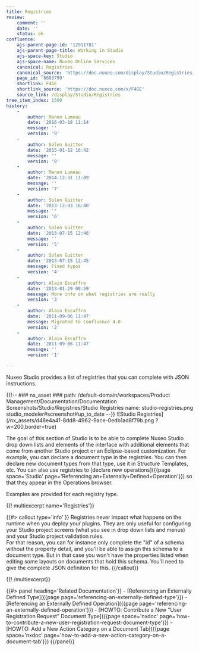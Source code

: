 ```yaml
---
title: Registries
review:
    comment: ''
    date: ''
    status: ok
confluence:
    ajs-parent-page-id: '12911781'
    ajs-parent-page-title: Working in Studio
    ajs-space-key: Studio
    ajs-space-name: Nuxeo Online Services
    canonical: Registries
    canonical_source: 'https://doc.nuxeo.com/display/Studio/Registries'
    page_id: '8683799'
    shortlink: F4GE
    shortlink_source: 'https://doc.nuxeo.com/x/F4GE'
    source_link: /display/Studio/Registries
tree_item_index: 1500
history:
    -
        author: Manon Lumeau
        date: '2016-03-18 11:14'
        message: ''
        version: '9'
    -
        author: Solen Guitter
        date: '2015-01-12 16:42'
        message: ''
        version: '8'
    -
        author: Manon Lumeau
        date: '2014-12-31 11:09'
        message: ''
        version: '7'
    -
        author: Solen Guitter
        date: '2013-12-03 16:40'
        message: ''
        version: '6'
    -
        author: Solen Guitter
        date: '2013-07-15 12:46'
        message: ''
        version: '5'
    -
        author: Solen Guitter
        date: '2013-07-15 12:45'
        message: Fixed typos
        version: '4'
    -
        author: Alain Escaffre
        date: '2013-01-29 00:59'
        message: More info on what registries are really
        version: '3'
    -
        author: Alain Escaffre
        date: '2011-09-06 11:47'
        message: Migrated to Confluence 4.0
        version: '2'
    -
        author: Alain Escaffre
        date: '2011-09-06 11:47'
        message: ''
        version: '1'

---
```

Nuxeo Studio provides a list of registries that you can complete with JSON instructions.

{{!--     ### nx_asset ###
    path: /default-domain/workspaces/Product Management/Documentation/Documentation Screenshots/Studio/Registries/Studio Registries
    name: studio-registries.png
    studio_modeler#screenshot#up_to_date
--}}
![Studio Registries](/nx_assets/d48e4a41-8dd8-4962-9ace-0edb1ad8f79b.png ?w=200,border=true)

The goal of this section of Studio is to be able to complete Nuxeo Studio drop down lists and elements of the interface with additional elements that come from another Studio project or an Eclipse-based customization. For example, you can declare a document type in the registries. You can then declare new document types from that type, use it in Structure Templates, etc. You can also use registries to [declare new operations]({{page space='Studio' page='Referencing an+Externally+Defined+Operation'}}) so that they appear in the Operations browser.

Examples are provided for each registry type.

{{! multiexcerpt name='Registries'}}

{{#> callout type='info' }}
  Registries never impact what happens on the runtime when you deploy your plugins. They are only useful for configuring your Studio project screens (what you see in drop down lists and menus) and your Studio project validation rules.  
  For that reason, you can for instance only complete the "id" of a schema without the property detail, and you'll be able to assign this schema to a document type. But in that case you won't have the properties listed when editing some layouts on documents that hold this schema. You'll need to give the complete JSON definition for this.
{{/callout}}

{{! /multiexcerpt}}

<div class="row" data-equalizer data-equalize-on="medium">
<div class="column medium-6">
{{#> panel heading='Related Documentation'}}
- [Referencing an Externally Defined Type]({{page page='referencing-an-externally-defined-type'}})
- [Referencing an Externally Defined Operation]({{page page='referencing-an-externally-defined-operation'}})
- [HOWTO: Contribute a New "User Registration Request" Document Type]({{page space='nxdoc' page='how-to-contribute-a-new-user-registration-request-document-type'}})
- [HOWTO: Add a New Action Category on a Document Tab]({{page space='nxdoc' page='how-to-add-a-new-action-category-on-a-document-tab'}})
{{/panel}}
</div>
<div class="column medium-6">
&nbsp;
</div></div>
